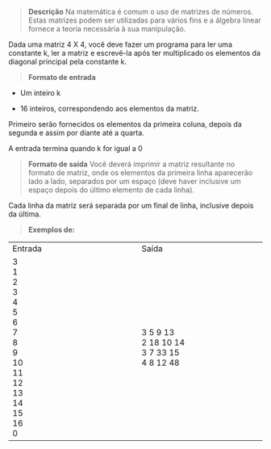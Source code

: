 > **Descrição**
Na matemática é comum o uso de matrizes de números. Estas matrizes podem ser utilizadas para vários fins e a álgebra linear fornece a teoria necessária à sua manipulação.

Dada uma matriz 4 X 4, você deve fazer um programa para ler uma constante k, ler a matriz e escrevê-la após ter multiplicado os elementos da diagonal principal pela constante k.

> **Formato de entrada**
- Um inteiro k

- 16 inteiros, correspondendo aos elementos da matriz.

Primeiro serão fornecidos os elementos da primeira coluna, depois da segunda e assim por diante até a quarta.

A entrada termina quando k for igual a 0
> **Formato de saída**
Você deverá imprimir a matriz resultante no formato de matriz, onde os elementos da primeira linha aparecerão lado a lado, separados por um espaço (deve haver inclusive um espaço depois do último elemento de cada linha).

Cada linha da matriz será separada por um final de linha, inclusive depois da última.

> **Exemplos de:**
<table>
  <tr>
    <td width="420">
      Entrada
    </td>
    <td width="420">
      Saída
    </td>
  </tr>
  <tr>
    <td>
      <div>
        3<br>
        1<br>
        2<br>
        3<br>
        4<br>
        5<br>
        6<br>
        7<br>
        8<br>
        9<br>
        10<br>
        11<br>
        12<br>
        13<br>
        14<br>
        15<br>
        16<br>
        0<br>
      </div>
    </td>
    <td>
      <div>
        3 5 9 13<br>
        2 18 10 14<br>
        3 7 33 15<br>
        4 8 12 48<br>
      </div>
    </td>
  </tr>
</table>
